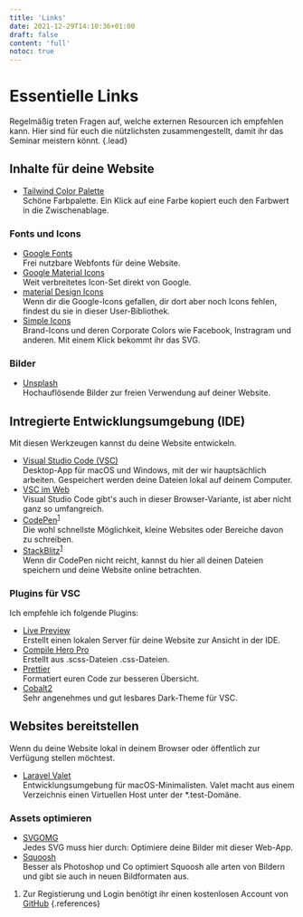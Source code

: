 ```yaml
---
title: 'Links'
date: 2021-12-29T14:10:36+01:00
draft: false
content: 'full'
notoc: true
---
```


# Essentielle Links

Regelmäßig treten Fragen auf, welche externen Resourcen ich empfehlen kann. Hier sind für euch die nützlichsten zusammengestellt, damit ihr das Seminar meistern könnt.
{.lead}

## Inhalte für deine Website

- [Tailwind Color Palette](https://tailwindcolor.com/)\
  Schöne Farbpalette. Ein Klick auf eine Farbe kopiert euch den Farbwert in die Zwischenablage.

### Fonts und Icons

- [Google Fonts](https://fonts.google.com/)\
  Frei nutzbare Webfonts für deine Website.
- [Google Material Icons](https://fonts.google.com/icons)\
  Weit verbreitetes Icon-Set direkt von Google.
- [material Design Icons](https://materialdesignicons.com/)\
  Wenn dir die Google-Icons gefallen, dir dort aber noch Icons fehlen, findest du sie in dieser User-Bibliothek.
- [Simple Icons](https://simpleicons.org/)\
  Brand-Icons und deren Corporate Colors wie Facebook, Instragram und anderen. Mit einem Klick bekommt ihr das SVG.

### Bilder

- [Unsplash](https://unsplash.com/)\
  Hochauflösende Bilder zur freien Verwendung auf deiner Website.

## Intregierte Entwicklungsumgebung (IDE)

Mit diesen Werkzeugen kannst du deine Website entwickeln.

- [Visual Studio Code (VSC)](https://code.visualstudio.com/)\
  Desktop-App für macOS und Windows, mit der wir hauptsächlich arbeiten. Gespeichert werden deine Dateien lokal auf deinem&nbsp;Computer.
- [VSC im Web](https://vscode.dev/)\
  Visual Studio Code gibt's auch in dieser Browser-Variante, ist aber nicht ganz so&nbsp;umfangreich.
- [CodePen](https://codepen.io)<sup class="ref">[1](#cite-note-1)</sup>\
  Die wohl schnellste Möglichkeit, kleine Websites oder Bereiche davon zu schreiben.
- [StackBlitz](https://stackblitz.com/)<sup class="ref">[1](#cite-note-1)</sup>\
  Wenn dir CodePen nicht reicht, kannst du hier all deinen Dateien speichern und deine Website online betrachten.

### Plugins für VSC

Ich empfehle ich folgende Plugins:

- [Live Preview](https://marketplace.visualstudio.com/items?itemName=ms-vscode.live-server)\
  Erstellt einen lokalen Server für deine Website zur Ansicht in der IDE.
- [Compile Hero Pro](https://marketplace.visualstudio.com/items?itemName=Wscats.eno)\
  Erstellt aus .scss-Dateien .css-Dateien.
- [Prettier](https://marketplace.visualstudio.com/items?itemName=esbenp.prettier-vscode)\
  Formatiert euren Code zur besseren Übersicht.
- [Cobalt2](https://marketplace.visualstudio.com/items?itemName=wesbos.theme-cobalt2)\
  Sehr angenehmes und gut lesbares Dark-Theme für VSC.

## Websites bereitstellen

Wenn du deine Website lokal in deinem Browser oder öffentlich zur Verfügung stellen möchtest.

- [Laravel Valet](https://laravel.com/docs/8.x/valet)\
  Entwicklungsumgebung für macOS-Minimalisten. Valet macht aus einem Verzeichnis einen Virtuellen Host unter der \*.test-Domäne.

### Assets optimieren

- [SVGOMG](https://jakearchibald.github.io/svgomg/)\
  Jedes SVG muss hier durch: Optimiere deine Bilder mit dieser Web-App.
- [Squoosh](https://squoosh.app/)\
  Besser als Photoshop und Co optimiert Squoosh alle arten von Bildern und gibt sie auch in neuen Bildformaten aus.

<!-- prettier-ignore -->
1. <span id="cite-note-1"></span> Zur Registierung und Login benötigt ihr einen kostenlosen Account von [GitHub](https://github.com/)
{.references}
